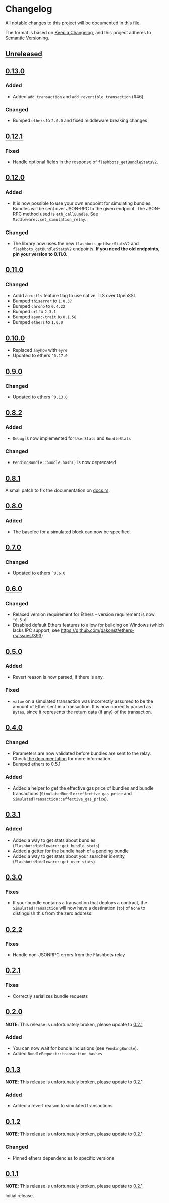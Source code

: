 # Changelog

All notable changes to this project will be documented in this file.

The format is based on [Keep a Changelog](https://keepachangelog.com/en/1.0.0/), and this project adheres to [Semantic Versioning](https://semver.org/spec/v2.0.0.html).

<!-- next-header -->

## [Unreleased]

## [0.13.0]

### Added

- Added `add_transaction` and `add_revertible_transaction` (#46)

### Changed

- Bumped `ethers` to `2.0.0` and fixed middleware breaking changes

## [0.12.1]

### Fixed

- Handle optional fields in the response of `flashbots_getBundleStatsV2`.

## [0.12.0]

### Added

- It is now possible to use your own endpoint for simulating bundles. Bundles will be sent over JSON-RPC to the given endpoint. The JSON-RPC method used is `eth_callBundle`. See `Middleware::set_simulation_relay`.

### Changed

- The library now uses the new `flashbots_getUserStatsV2` and `flashbots_getBundleStatsV2` endpoints. **If you need the old endpoints, pin your version to 0.11.0.**

## [0.11.0]

### Changed

- Addd a `rustls` feature flag to use native TLS over OpenSSL
- Bumped `thiserror` to `1.0.37`
- Bumped `chrono` to `0.4.22`
- Bumped `url` to `2.3.1`
- Bumped `async-trait` to `0.1.58`
- Bumped `ethers` to `1.0.0`

## [0.10.0]

- Replaced `anyhow` with `eyre`
- Updated to ethers `^0.17.0`

## [0.9.0]

### Changed

- Updated to ethers `^0.13.0`

## [0.8.2]

### Added

- `Debug` is now implemented for `UserStats` and `BundleStats`

### Changed

- `PendingBundle::bundle_hash()` is now deprecated

## [0.8.1]

A small patch to fix the documentation on [docs.rs](https://docs.rs).

## [0.8.0]

### Added

- The basefee for a simulated block can now be specified.

## [0.7.0]

### Changed

- Updated to ethers `^0.6.0`

## [0.6.0]

### Changed

- Relaxed version requirement for Ethers - version requirement is now `^0.5.0`.
- Disabled default Ethers features to allow for building on Windows (which lacks IPC support, see https://github.com/gakonst/ethers-rs/issues/393)

## [0.5.0]

### Added

- Revert reason is now parsed, if there is any.

### Fixed

- `value` on a simulated transaction was incorrectly assumed to be
  the amount of Ether sent in a transaction. It is now correctly
  parsed as `Bytes`, since it represents the return data (if any)
  of the transaction.

## [0.4.0]

### Changed

- Parameters are now validated before bundles are sent to the relay.
  Check [the documentation](https://docs.rs/ethers-flashbots/0.4.0/ethers_flashbots/enum.FlashbotsMiddlewareError.html#variant.MissingParameters) for more information.
- Bumped ethers to 0.5.1

### Added

- Added a helper to get the effective gas price of bundles and
  bundle transactions (`SimulatedBundle::effective_gas_price` and `SimulatedTransaction::effective_gas_price`).

## [0.3.1]

### Added

- Added a way to get stats about bundles (`FlashbotsMiddleware::get_bundle_stats`)
- Added a getter for the bundle hash of a pending bundle
- Added a way to get stats about your searcher identity (`FlashbotsMiddleware::get_user_stats`)

## [0.3.0]

### Fixes

- If your bundle contains a transaction that deploys a contract,
  the `SimulatedTransaction` will now have a destination (`to`) of
  `None` to distinguish this from the zero address.

## [0.2.2]

### Fixes

- Handle non-JSONRPC errors from the Flashbots relay

## [0.2.1]

### Fixes

- Correctly serializes bundle requests

## [0.2.0]

**NOTE**: This release is unfortunately broken, please update to [0.2.1]

### Added

- You can now wait for bundle inclusions (see `PendingBundle`).
- Added `BundleRequest::transaction_hashes`

## [0.1.3]

**NOTE**: This release is unfortunately broken, please update to [0.2.1]

### Added

- Added a revert reason to simulated transactions

## [0.1.2]

**NOTE**: This release is unfortunately broken, please update to [0.2.1]

### Changed

- Pinned ethers dependencies to specific versions

## [0.1.1]

**NOTE**: This release is unfortunately broken, please update to [0.2.1]

Initial release.

<!-- next-url !-->
[Unreleased]: https://github.com/onbjerg/ethers-flashbots/compare/0.13.0...HEAD
[0.13.0]: https://github.com/onbjerg/ethers-flashbots/compare/0.12.1...0.13.0
[0.12.1]: https://github.com/onbjerg/ethers-flashbots/compare/0.12.0...0.12.1
[0.12.0]: https://github.com/onbjerg/ethers-flashbots/compare/0.11.0...0.12.0
[0.11.0]: https://github.com/onbjerg/ethers-flashbots/compare/0.10.0...0.11.0
[0.10.0]: https://github.com/onbjerg/ethers-flashbots/compare/0.9.0...0.10.0
[0.9.0]: https://github.com/onbjerg/ethers-flashbots/compare/0.8.2...0.9.0
[0.8.2]: https://github.com/onbjerg/ethers-flashbots/compare/0.8.1...0.8.2
[0.8.1]: https://github.com/onbjerg/ethers-flashbots/compare/0.8.0...0.8.1
[0.8.0]: https://github.com/onbjerg/ethers-flashbots/compare/0.7.0...0.8.0
[0.7.0]: https://github.com/onbjerg/ethers-flashbots/compare/0.6.0...0.7.0
[0.6.0]: https://github.com/onbjerg/ethers-flashbots/compare/0.5.0...0.6.0
[0.5.0]: https://github.com/onbjerg/ethers-flashbots/compare/0.4.0...0.5.0
[0.4.0]: https://github.com/onbjerg/ethers-flashbots/compare/0.3.1...0.4.0
[0.3.1]: https://github.com/onbjerg/ethers-flashbots/compare/0.3.0...0.3.1
[0.3.0]: https://github.com/onbjerg/ethers-flashbots/compare/0.2.2...0.3.0
[0.2.2]: https://github.com/onbjerg/ethers-flashbots/compare/0.2.1...0.2.2
[0.2.1]: https://github.com/onbjerg/ethers-flashbots/compare/0.2.0...0.2.1
[0.2.0]: https://github.com/onbjerg/ethers-flashbots/compare/0.1.3...0.2.0
[0.1.3]: https://github.com/onbjerg/ethers-flashbots/compare/0.1.2...0.1.3
[0.1.2]: https://github.com/onbjerg/ethers-flashbots/compare/0.1.1...0.1.2
[0.1.1]: https://github.com/onbjerg/ethers-flashbots/compare/97dc88a0...0.1.1
